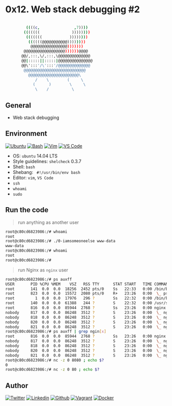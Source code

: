 # 0x12. Web stack debugging #2

```bash

         ((((c,               ,7))))
        (((((((              ))))))))
         (((((((            ))))))))
          ((((((@@@@@@@@@@@))))))))
           @@@@@@@@@@@@@@@@)))))))
        @@@@@@@@@@@@@@@@@@))))))@@@@
       @@/,:::,\/,:::,\@@@@@@@@@@@@@@
       @@|:::::||:::::|@@@@@@@@@@@@@@@
       @@\':::'/\':::'/@@@@@@@@@@@@@@
        @@@@@@@@@@@@@@@@@@@@@@@@@@@
          @@@@@@@@@@@@@@@@@@@@@@\
             /    \        (     \
            (      )        \     \
             \    /          \
```

## General

* Web stack debugging

## Environment

<!-- ubuntu -->
[![Ubuntu](https://img.shields.io/static/v1?label=&message=Ubuntu&color=E95420&logo=Ubuntu&logoColor=E95420&labelColor=2F333A)](https://ubuntu.com/) <!-- bash -->
[![Bash](https://img.shields.io/static/v1?label=&message=GNU%20Bash&color=4EAA25&logo=GNU%20Bash&logoColor=4EAA25&labelColor=2F333A)](https://www.gnu.org/software/bash/) <!-- vim -->
[![Vim](https://img.shields.io/static/v1?label=&message=Vim&color=019733&logo=Vim&logoColor=019733&labelColor=2F333A)](https://www.vim.org/) <!-- vs code -->
[![VS Code](https://img.shields.io/static/v1?label=&message=Visual%20Studio%20Code&color=5C2D91&logo=Visual%20Studio%20Code&logoColor=5C2D91&labelColor=2F333A)](https://code.visualstudio.com/)

* OS: ``ubuntu`` 14.04 LTS
* Style guidelines: ``shelcheck`` 0.3.7
* Shell: ``bash``
* Shebang: `` #!/usr/bin/env bash``
* Editor: ``vim``, ``VS Code``
* ``ssh``
* ``whoami``
* ``sudo``

## Run the code

> run anything as another user

```bash
root@c80cd6823986:/# whoami
root
root@c80cd6823986:/# ./0-iamsomeoneelse www-data
www-data
root@c80cd6823986:/# whoami
root
root@c80cd6823986:/# 
```

> run Nginx as ``nginx`` user

```bash
root@c80cd6823986:/# ps auxff
USER       PID %CPU %MEM    VSZ   RSS TTY      STAT START   TIME COMMAND
root       141  0.0  0.0  18256  2452 pts/0    Ss   22:33   0:00 /bin/bash
root       823  0.0  0.0  15572  2080 pts/0    R+   23:26   0:00  \_ ps auxff
root         1  0.0  0.0  17976   296 ?        Ss   22:32   0:00 /bin/bash ./tmp/run.sh
root       140  0.0  0.0  61388   244 ?        S    22:32   0:00 /usr/sbin/sshd -D
root       816  0.0  0.0  85944  2768 ?        Ss   23:26   0:00 nginx: master process /usr/sbin/nginx
nobody     817  0.0  0.0  86248  3512 ?        S    23:26   0:00  \_ nginx: worker process
nobody     818  0.0  0.0  86248  3512 ?        S    23:26   0:00  \_ nginx: worker process
nobody     820  0.0  0.0  86248  3512 ?        S    23:26   0:00  \_ nginx: worker process
nobody     821  0.0  0.0  86248  3512 ?        S    23:26   0:00  \_ nginx: worker process
root@c80cd6823986:/# ps auxff | grep ngin[x]
root       816  0.0  0.0  85944  2768 ?        Ss   23:26   0:00 nginx: master process /usr/sbin/nginx
nobody     817  0.0  0.0  86248  3512 ?        S    23:26   0:00  \_ nginx: worker process
nobody     818  0.0  0.0  86248  3512 ?        S    23:26   0:00  \_ nginx: worker process
nobody     820  0.0  0.0  86248  3512 ?        S    23:26   0:00  \_ nginx: worker process
nobody     821  0.0  0.0  86248  3512 ?        S    23:26   0:00  \_ nginx: worker process
root@c80cd6823986:/# nc -z 0 8080 ; echo $?
0
root@c80cd6823986:/# nc -z 0 80 ; echo $?
```

## Author

<!-- twitter -->
[![Twitter](https://img.shields.io/twitter/follow/ralex_uy?style=social)](https://twitter.com/ralex_uy) <!-- linkedin --> [![Linkedin](https://img.shields.io/badge/LinkedIn-+21K-blue?style=social&logo=linkedin)](https://www.linkedin.com/in/ronald-rivero/) <!-- github --> [![Github](https://img.shields.io/github/followers/ralexrivero?style=social)](https://github.com/ralexrivero/) <!-- vagrant --> [![Vagrant](https://img.shields.io/static/v1?label=&message=Vagrant%20Profile&color=1868F2&logo=vagrant&labelColor=2F333A)](https://app.vagrantup.com/ralexrivero) <!-- docker --> [![Docker](https://img.shields.io/static/v1?label=&message=Docker%20Profile&color=2496ED&logo=Docker&labelColor=2F333A)](https://hub.docker.com/u/ralexrivero)
